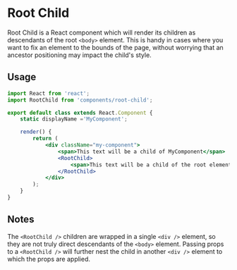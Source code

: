 Root Child
==========

Root Child is a React component which will render its children as descendants
of the root `<body>` element. This is handy in cases where you want to fix
an element to the bounds of the page, without worrying that an ancestor
positioning may impact the child's style.

## Usage

```jsx
import React from 'react';
import RootChild from 'components/root-child';

export default class extends React.Component {
	static displayName ='MyComponent';

	render() {
		return (
			<div className="my-component">
				<span>This text will be a child of MyComponent</span>
				<RootChild>
					<span>This text will be a child of the root element, not of MyComponent</span>
				</RootChild>
			</div>
		);
	}
}
```

## Notes

The `<RootChild />` children are wrapped in a single `<div />` element,
so they are not truly direct descendants of the `<body>` element.
Passing props to a `<RootChild />` will further nest the child in 
another `<div />` element to which the props are applied.
